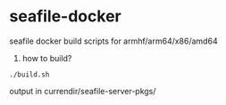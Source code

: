 # seafile-docker
seafile docker build scripts for armhf/arm64/x86/amd64

1. how to build?
```shell
./build.sh
```
  output in currendir/seafile-server-pkgs/
